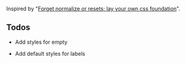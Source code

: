 Inspired by "[Forget normalize or resets; lay your own css foundation](http://jaydenseric.com/blog/forget-normalize-or-resets-lay-your-own-css-foundation)".


## Todos

* Add styles for empty <p>
* Add default styles for labels

